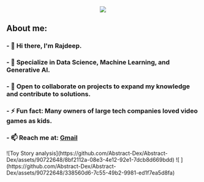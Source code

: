 <div id="header" align="center">
  <img src="https://github.com/Abstract-Dex/Abstract-Dex/assets/90722648/c8d1e2e6-61af-452b-a103-6d5c896e9db4">
</div>

<div id="head">
  <h2><b>About me: </b></h2>
</div>
<div id="bio">
  <h3>- 👋 Hi there, I'm Rajdeep. </h3>
  <h3>- 🚀 Specialize in Data Science, Machine Learning, and Generative AI. </h3>
  <h3>- 👯 Open to collaborate on projects to expand my knowledge and contribute to solutions.</h3>
  <h3>- ⚡ Fun fact: Many owners of large tech companies loved video games as kids.</h3>
  <h3> - 📫 Reach me at: <a href="mailto:basu.rajdeep2002@gmail.com">Gmail</a>
</div>
![Toy Story analysis](https://github.com/Abstract-Dex/Abstract-Dex/assets/90722648/8bf2112a-08e3-4e12-92e1-7dcb8d669bdd)
![ ](https://github.com/Abstract-Dex/Abstract-Dex/assets/90722648/338560d6-7c55-49b2-9981-ed1f7ea5d8fa)
